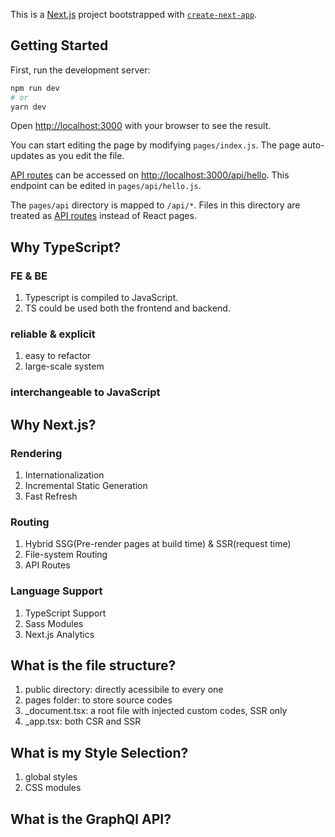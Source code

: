 This is a [Next.js](https://nextjs.org/) project bootstrapped with [`create-next-app`](https://github.com/vercel/next.js/tree/canary/packages/create-next-app).

## Getting Started

First, run the development server:

```bash
npm run dev
# or
yarn dev
```

Open [http://localhost:3000](http://localhost:3000) with your browser to see the result.

You can start editing the page by modifying `pages/index.js`. The page auto-updates as you edit the file.

[API routes](https://nextjs.org/docs/api-routes/introduction) can be accessed on [http://localhost:3000/api/hello](http://localhost:3000/api/hello). This endpoint can be edited in `pages/api/hello.js`.

The `pages/api` directory is mapped to `/api/*`. Files in this directory are treated as [API routes](https://nextjs.org/docs/api-routes/introduction) instead of React pages.

## Why TypeScript?

### FE & BE

1. Typescript is compiled to JavaScript.
2. TS could be used both the frontend and backend.

### reliable & explicit

1. easy to refactor
2. large-scale system

### interchangeable to JavaScript

## Why Next.js?

### Rendering

1. Internationalization
2. Incremental Static Generation
3. Fast Refresh

### Routing

1. Hybrid SSG(Pre-render pages at build time) & SSR(request time)
2. File-system Routing
3. API Routes

### Language Support

1. TypeScript Support
2. Sass Modules
3. Next.js Analytics

## What is the file structure?

1. public directory: directly acessibile to every one
2. pages folder: to store source codes
3. \_document.tsx: a root file with injected custom codes, SSR only
4. \_app.tsx: both CSR and SSR

## What is my Style Selection?

1. global styles
2. CSS modules

## What is the GraphQl API?

